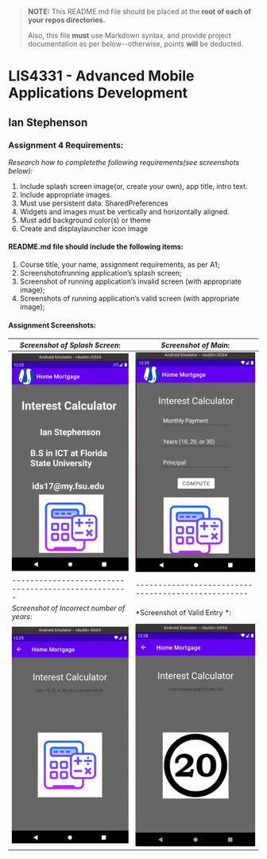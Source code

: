 > **NOTE:** This README.md file should be placed at the **root of each of your repos directories.**
>
>Also, this file **must** use Markdown syntax, and provide project documentation as per below--otherwise, points **will** be deducted.
>

# LIS4331 - Advanced Mobile Applications Development

## Ian Stephenson

### Assignment 4 Requirements:

*Research how to completethe following requirements(see screenshots below):*

1. Include splash screen image(or, create your own), app title, intro text.
2. Include appropriate images.
3. Must use persistent data: SharedPreferences
4. Widgets and images must be vertically and horizontally aligned.
5. Must add background color(s) or theme
6. Create and displaylauncher icon image

#### README.md file should include the following items:

1. Course title, your name, assignment requirements, as per A1;
2. Screenshotofrunning application’s splash screen;
3. Screenshot of running application’s invalid screen (with appropriate image);
4. Screenshots of running application’s valid screen (with appropriate image);

#### Assignment Screenshots:

|*Screenshot of Splash Screen*:                     |*Screenshot of Main*:                              |
|---------------------------------------------------|---------------------------------------------------|
|![AMPPS Installation Screenshot](images/splash.png)|![JDK Installation Screenshot](images/main.png)    |
|---------------------------------------------------|---------------------------------------------------|
|*Screenshot of Incorrect number of years*:         |*Screenshot of Valid Entry *:                      |
|![Android Studio Installation](images/invalid.png) |![Android](images/result.png)                      | |                                                   |                                                   |
